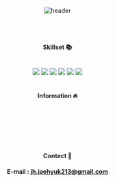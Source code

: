 <div align="center">

![header](https://capsule-render.vercel.app/api?type=Cylinder&color=000000&height=120&text=SKN01-1st-5Team&fontColor=ffffff)


<br/>
<br/>

#### Skillset :books:

<br/>

<img src="https://img.shields.io/badge/Github-181717?style=for-the-badge&logo=Github&logoColor=white">
<img src="https://img.shields.io/badge/Python-3776AB?style=for-the-badge&logo=Python&logoColor="white">
<img src="https://img.shields.io/badge/mysql-4479A1?style=for-the-badge&logo=mysqlL&logoColor="white">  
<img src="https://img.shields.io/badge/streamlit-FF4B4B?style=for-the-badge&logo=streamlit&logoColor="white">
<img src="https://img.shields.io/badge/selenium-43B02A?style=for-the-badge&logo=selenium&logoColor="white">
<img src="https://img.shields.io/badge/visualstudiocode-007ACC?style=for-the-badge&logo=visualstudiocode&logoColor="white">  

<br/>
<br/>

#### Information :fire:

<br/>


<br/>


<br/>


<br/>
<br/>

#### Contect :e-mail:
#### E-mail : jh.jaehyuk213@gmail.com
